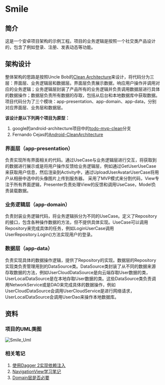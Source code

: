 # Smile

## 简介
这是一个安卓项目架构的示例工程。项目的业务逻辑是按照一个社交类产品设计的，包含了例如登录、注册、发表动态等功能。

## 架构设计
整体架构的思路是按照Uncle Bob的[Clean Architecture](https://8thlight.com/blog/uncle-bob/2012/08/13/the-clean-architecture.html)来设计，将代码分为三层：界面层、业务逻辑层和数据层。界面层负责展示数据，响应用户操作并调用对应的业务逻辑；业务逻辑层封装了产品所有的业务逻辑并负责调用数据层进行具体的数据操作；数据层负责所有数据的存取，包括从后台和本地数据库中获取数据。
项目代码分为了三个模块：app-presentation、app-domain、app-data，分别对应界面层、业务层和数据层。

**该设计是以下列两个项目为原型：**

1. google的android-architecture项目中的[todo-mvp-clean](https://github.com/googlesamples/android-architecture/tree/todo-mvp-clean)分支
2. Fernando Cejas的[Android-CleanArchitecture](https://github.com/android10/Android-CleanArchitecture)

### 界面层（app-presentation）
负责实现所有界面相关的代码。通过UseCase与业务逻辑层进行交互，将获取到的数据进行展示或是将用户操作反馈给业务逻辑层，例如通过GetUserUseCase来获取用户信息，然后渲染到Activity中，通过UploadUserAvatarUserCase将用户从相册中选中的头像图片上传到服务器。
采用了MVP模式来分割代码，View专注于所有界面逻辑，Presenter负责处理View的反馈和调用UseCase，Model负责装载数据。

### 业务逻辑层（app-domain）
负责封装业务逻辑代码，将业务逻辑拆分为不同的UseCase。定义了Repository的接口，包含各种操作数据的方法，但不提供具体实现。UseCase可以调用Repository来完成具体的任务，例如LoginUserCase调用UserRepository.Login()方法实现用户的登录。

### 数据层（app-data）
负责实现具体的数据操作逻辑，提供了Repository的实现。数据层的Repository实现类负责管理用到的DataSource类。DataSource类封装了从不同的数据来源存取数据的方法，例如UserCloudDataSource是向云端存取User数据的类，UserLocalDataSource是在本地存取User数据的类。这些DataSource类负责调用NetworkService或是DAO来完成具体的数据操作，例如UserCloudDataSource会调用UserCloudService是进行网络请求，UserLocalDataSource会调用UserDao来操作本地数据库。

## 资料
### 项目的UML类图
![Smile_Uml](https://github.com/zxjzerg/zxjzerg.github.io/blob/master/images/smile_class_uml.png?raw=true)
### 相关笔记
1. [使用Dagger 2实现依赖注入](https://github.com/zxjzerg/Smile/wiki/%E4%BD%BF%E7%94%A8Dagger-2%E5%AE%9E%E7%8E%B0%E4%BE%9D%E8%B5%96%E6%B3%A8%E5%85%A5)
2. [NavigationView学习笔记](http://zxjzerg.github.io/2016/07/12/NavigationView%E7%9A%84%E7%AE%80%E5%8D%95%E4%BD%BF%E7%94%A8/)
3. [Domain层是否必要](https://github.com/zxjzerg/Smile/wiki/Domain%E5%B1%82%E6%98%AF%E5%90%A6%E5%BF%85%E8%A6%81)
